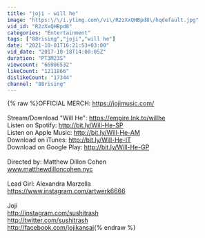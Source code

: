 ```yaml
---
title: "joji - will he"
image: "https:\/\/i.ytimg.com\/vi\/R2zXxQHBpd8\/hqdefault.jpg"
vid_id: "R2zXxQHBpd8"
categories: "Entertainment"
tags: ["88rising","joji","will he"]
date: "2021-10-01T16:21:53+03:00"
vid_date: "2017-10-18T14:00:05Z"
duration: "PT3M23S"
viewcount: "66986532"
likeCount: "1211866"
dislikeCount: "17344"
channel: "88rising"
---
```

{% raw %}OFFICIAL MERCH: <a rel="nofollow" target="blank" href="https://jojimusic.com/">https://jojimusic.com/</a><br /><br />Stream/Download &quot;Will He&quot;: <a rel="nofollow" target="blank" href="https://empire.lnk.to/willhe">https://empire.lnk.to/willhe</a><br />Listen on Spotify: <a rel="nofollow" target="blank" href="http://bit.ly/Will-He-SP">http://bit.ly/Will-He-SP</a><br />Listen on Apple Music: <a rel="nofollow" target="blank" href="http://bit.ly/Will-He-AM">http://bit.ly/Will-He-AM</a><br />Download on iTunes: <a rel="nofollow" target="blank" href="http://bit.ly/Will-He-IT">http://bit.ly/Will-He-IT</a><br />Download on Google Play: <a rel="nofollow" target="blank" href="http://bit.ly/Will-He-GP">http://bit.ly/Will-He-GP</a><br /><br />Directed by: Matthew Dillon Cohen<br />www.matthewdilloncohen.nyc<br /><br />Lead Girl: Alexandra Marzella<br /><a rel="nofollow" target="blank" href="https://www.instagram.com/artwerk6666">https://www.instagram.com/artwerk6666</a><br /><br />Joji<br /><a rel="nofollow" target="blank" href="http://instagram.com/sushitrash">http://instagram.com/sushitrash</a><br /><a rel="nofollow" target="blank" href="http://twitter.com/sushitrash">http://twitter.com/sushitrash</a><br /><a rel="nofollow" target="blank" href="http://facebook.com/jojikansai">http://facebook.com/jojikansai</a>{% endraw %}
